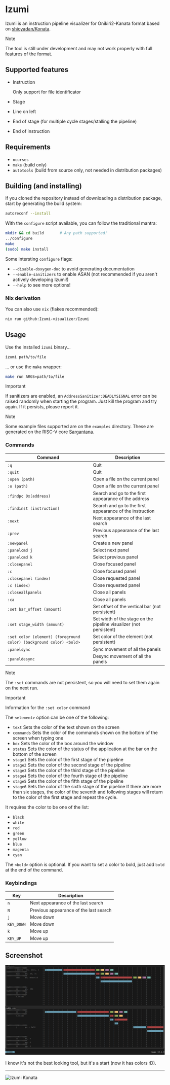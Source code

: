 # Izumi

Izumi is an instruction pipeline visualizer for Onikiri2-Kanata format based on [shioyadan/Konata](https://github.com/shioyadan/Konata).

> [!Note]
> The tool is still under development and may not work properly with full
> features of the format.

## Supported features

- Instruction

    Only support for file identificator
- Stage
- Line on left
- End of stage (for multiple cycle stages/stalling the pipeline)
- End of instruction

## Requirements

- `ncurses`
- `make` (build only)
- `autotools` (build from source only, not needed in distribution packages)

## Building (and installing)

If you cloned the repository instead of downloading a distribution package,
start by generating the build system:

```sh
autoreconf --install
```

With the `configure` script available, you can follow the traditional mantra:

```sh
mkdir && cd build       # Any path supported!
../configure
make
(sudo) make install
```

Some intersting `configure` flags:
- `--disable-doxygen-doc` to avoid generating documentation
- `--enable-sanitizers` to enable ASAN (not recommended if you aren't actively developing Izumi!)
- `--help` to see more options!

### Nix derivation

You can also use `nix` (flakes recommended):
```bash
nix run github:Izumi-visualizer/Izumi
```

## Usage

Use the installed `izumi` binary...
```sh
izumi path/to/file
```
... or use the `make` wrapper:
```sh
make run ARGS=path/to/file
```

> [!IMPORTANT]
> If sanitizers are enabled, an `AddressSanitizer:DEADLYSIGNAL` error can be raised randomly when starting the program. Just kill the program and try again. If it persists, please report it.

> [!NOTE]
> Some example files supported are on the `examples` directory. These are generated on the RISC-V core [Sargantana](https://github.com/bsc-loca/core_tile/).

### Commands

| Command | Description |
|---------|-------------|
| `:q`    | Quit        |
| `:quit` | Quit        |
| `:open (path)`    | Open a file on the current panel |
| `:o (path)`    | Open a file on the current panel |
| `:findpc 0x(address)` | Search and go to the first appearance of the address |
| `:findinst (instruction)` | Search and go to the first appearance of the instruction |
| `:next` | Next appearance of the last search |
| `:prev` | Previous appearance of the last search |
| `:newpanel` | Create a new panel |
| `:panelcmd j` | Select next panel |
| `:panelcmd k` | Select previous panel |
| `:closepanel` | Close focused panel |
| `:c` | Close focused panel |
| `:closepanel (index)` | Close requested panel |
| `:c (index)` | Close requested panel |
| `:closeallpanels` | Close all panels |
| `:ca` | Close all panels |
| `:set bar_offset (amount)` | Set offset of the vertical bar (not persistent) |
| `:set stage_width (amount)` | Set width of the stage on the pipeline visualizer (not persistent) |
| `:set color (element) (foreground color) (background color) <bold>` | Set color of the element (not persistent) |
| `:panelsync` | Sync movement of all the panels |
| `:paneldesync` | Desync movement of all the panels |

> [!NOTE]
> The `:set` commands are not persistent, so you will need to set them again on the next run.

> [!IMPORTANT]
> Information for the `:set color` command
>
> The `<element>` option can be one of the following:
> - `text` Sets the color of the text shown on the screen
> - `commands` Sets the color of the commands shown on the bottom of the screen when typing one
> - `box` Sets the color of the box around the window
> - `status` Sets the color of the status of the application at the bar on the bottom of the screen
> - `stage1` Sets the color of the first stage of the pipeline
> - `stage2` Sets the color of the second stage of the pipeline
> - `stage3` Sets the color of the third stage of the pipeline
> - `stage4` Sets the color of the fourth stage of the pipeline
> - `stage5` Sets the color of the fifth stage of the pipeline
> - `stage6` Sets the color of the sixth stage of the pipeline
> If there are more than six stages, the color of the seventh and following stages will return to the color of the first stage and repeat the cycle.
>
> It requires the color to be one of the list:
> - `black`
> - `white`
> - `red`
> - `green`
> - `yellow`
> - `blue`
> - `magenta`
> - `cyan`
>
> The `<bold>` option is optional. If you want to set a color to bold, just add `bold` at the end of the command.

### Keybindings

| Key | Description |
|-----|-------------|
| `n` | Next appearance of the last search |
| `N` | Previous appearance of the last search |
| `j` | Move down |
| `KEY_DOWN` | Move down |
| `k` | Move up |
| `KEY_UP` | Move up |

## Screenshot

![Screenshot](.github/screenshot.png)

I know it's not the best looking tool, but it's a start (now it has colors :D).

---

![Izumi Konata](https://external-content.duckduckgo.com/iu/?u=https%3A%2F%2Fstatic.zerochan.net%2FIzumi.Konata.full.955876.jpg&f=1&nofb=1&ipt=11ebd39eb2229bec63db528410089c03d01dd9a541df01063ee5c809b6c69f58&ipo=images)
